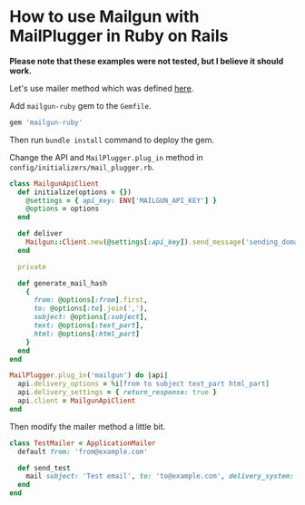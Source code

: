 # How to use Mailgun with MailPlugger in Ruby on Rails

**Please note that these examples were not tested, but I believe it should work.**

Let's use mailer method which was defined [here](https://github.com/MailToolbox/mail_plugger/blob/main/docs/usage_in_ruby_on_rails.md).

Add `mailgun-ruby` gem to the `Gemfile`.

```ruby
gem 'mailgun-ruby'
```

Then run `bundle install` command to deploy the gem.

Change the API and `MailPlugger.plug_in` method in `config/initializers/mail_plugger.rb`.

```ruby
class MailgunApiClient
  def initialize(options = {})
    @settings = { api_key: ENV['MAILGUN_API_KEY'] }
    @options = options
  end

  def deliver
    Mailgun::Client.new(@settings[:api_key]).send_message('sending_domain.com', generate_mail_hash)
  end

  private

  def generate_mail_hash
    {
      from: @options[:from].first,
      to: @options[:to].join(','),
      subject: @options[:subject],
      text: @options[:text_part],
      html: @options[:html_part]
    }
  end
end

MailPlugger.plug_in('mailgun') do |api|
  api.delivery_options = %i[from to subject text_part html_part]
  api.delivery_settings = { return_response: true }
  api.client = MailgunApiClient
end
```

Then modify the mailer method a little bit.

```ruby
class TestMailer < ApplicationMailer
  default from: 'from@example.com'

  def send_test
    mail subject: 'Test email', to: 'to@example.com', delivery_system: 'mailgun'
  end
end
```
